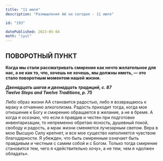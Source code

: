 ```yaml
---
title: "11 июля"
description: "Размышления АА на сегодня - 11 июля"

id: "193"

datePublished: 2023-05-04
moth: "iyul"
---
```


## ПОВОРОТНЫЙ ПУНКТ

**Когда мы стали рассматривать смирение как нечто желательное для нас, а не
как то, что, хочешь не хочешь, мы должны иметь, — это стало поворотным
моментом нашей жизни.**

**_Двенадцать шагов и двенадцать традиций, с. 87  
Twelve Steps and Twelve Traditions, p. 75_**

Либо образ жизни АА становится радостью, либо я возвращаюсь к мраку и отчаянию
алкоголизма. Радость приходит тогда, когда мое отношение к Богу и смирению
обращается в желание, а не в бремя. А когда я осознаю, что если я правдив и
честен при подготовке инвентаризации, то непременно обретаю ясность, душевный
покой, свободу и радость, а мрак жизни сменяется лучезарным светом. Вера в мою
Высшую Силу крепнет, и все мое существо наполняется чувством благодарности. Я
убежден, что быть смиренным означает быть правдивым и честным с самим собой и
с Богом. Только тогда смирение становится тем, чего я «действительно хочу», а
не тем, чем я «должен обладать».
